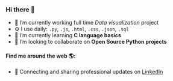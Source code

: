 ### Hi there 👋

<!--
**simkusr/simkusr** is a ✨ _special_ ✨ repository because its `README.md` (this file) appears on your GitHub profile.

Here are some ideas to get you started:

- 🔭 I’m currently working on ...
- 🌱 I’m currently learning ...
- 👯 I’m looking to collaborate on ...
- 🤔 I’m looking for help with ...
- 💬 Ask me about ...
- 📫 How to reach me: ...
- 😄 Pronouns: ...
- ⚡ Fun fact: ...

-->


- 🔭 I’m currently working full time *Data visualization* project
- ⚙️  I use daily: `.py`, `.js`, `.html`, `.css`, `.json`, `.sql`
- 🌱 I’m currently learning **C language basics**
- 👯 I’m looking to collaborate on **Open Source Python projects**


#### Find me around the web 🌎:
- 💼 Connecting and sharing professional updates on <a href="www.linkedin.com/in/rolandas-simkus">LinkedIn</a>
